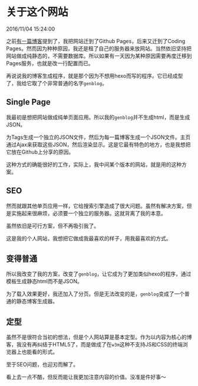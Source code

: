 # 关于这个网站
2016/11/04 15:24:00


之前[有一篇博客][prevBlog]提到了，我把网站迁到了Github Pages，后来又迁到了Coding Pages。然而因为种种原因，我还是租了自己的服务器来放网站。当然依旧坚持把网站做成纯静态的，不需要数据库。所以如果有一天因为某种原因需要再度迁移到Pages服务，也就是改一行配置而已。

再说说我的博客生成程序，就是那个因为不想用hexo而写的程序。它已经成型了，我给它取了个非常普通的名字`genblog`。


## Single Page

我最初是想把网站做成纯单页面应用。所以我的`genblog`并不生成html，而是生成JSON。

为Tags生成一个独立的JSON文件，然后为每一篇博客生成一个JSON文件。主页通过Ajax来获取这些JSON，然后渲染显示。这是它最有特色的地方，也是我想把它放在Github上分享的原因。

这种方式的确能很好的工作，实际上，我中间某个版本的网站，就是用的这种方案。

## SEO

然而就跟其他单页应用一样，它给搜索引擎造成了很大问题。虽然有解决方案，但是实施起来很麻烦，必须要一个独立的服务器。这就背离了我的本意。

虽然依旧是可行方案，但不再吸引我了。

这是我的个人网站，我想把它做成我最喜欢的样子，用我最喜欢的方式。

## 变得普通

所以我改变了我的方案，改变了`genblog`，让它成为了更加类似hexo的程序，通过模板生成静态html而不是JSON。

为了载入效果更好，我还加入了分页。但是无法改变的是，`genblog`变成了一个普通的静态博客生成器。

## 定型

虽然不是很符合当初的想法，但是个人网站算是基本定型。作为以内容为核心的博客，我没有再纠结于HTML5了，而是做成了在`w3m`这种不支持JS和CSS的终端浏览器上也能看的形式。

至于SEO问题，也迎刃而解了。

看上去一点不酷，但反而能让我更加注意内容的价值。没准是件好事～


[prevBlog]: /WhyGithubPages.html
[show]: /ChromeLimitSpeed.html
